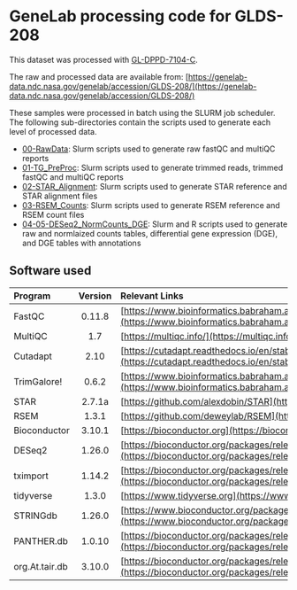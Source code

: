 # GeneLab processing code for GLDS-208
This dataset was processed with [GL-DPPD-7104-C](https://developer.nasa.gov/asaravia/GeneLab_Data_Processing/blob/master/RNAseq/GL-DPPD-7101-C.md).

The raw and processed data are available from: [https://genelab-data.ndc.nasa.gov/genelab/accession/GLDS-208/](https://genelab-data.ndc.nasa.gov/genelab/accession/GLDS-208/)

These samples were processed in batch using the SLURM job scheduler. The following sub-directories contain the scripts used to generate each level of processed data.
  - [00-RawData](https://developer.nasa.gov/asaravia/GeneLab_Data_Processing/tree/master/RNAseq/GLDS_Processing_Scripts/GLDS-208/00-RawData): Slurm scripts used to generate raw fastQC and multiQC reports
  - [01-TG_PreProc](https://developer.nasa.gov/asaravia/GeneLab_Data_Processing/tree/master/RNAseq/GLDS_Processing_Scripts/GLDS-208/01-TG_Preproc): Slurm scripts used to generate trimmed reads, trimmed fastQC and multiQC reports
  - [02-STAR_Alignment](https://developer.nasa.gov/asaravia/GeneLab_Data_Processing/tree/master/RNAseq/GLDS_Processing_Scripts/GLDS-208/02-STAR_Alignment): Slurm scripts used to generate STAR reference and STAR alignment files
  - [03-RSEM_Counts](https://developer.nasa.gov/asaravia/GeneLab_Data_Processing/tree/master/RNAseq/GLDS_Processing_Scripts/GLDS-208/03-RSEM_Counts): Slurm scripts used to generate RSEM reference and RSEM count files
  - [04-05-DESeq2_NormCounts_DGE](https://developer.nasa.gov/asaravia/GeneLab_Data_Processing/tree/master/RNAseq/GLDS_Processing_Scripts/GLDS-208/04-05-DESeq2_NormCounts_DGE): Slurm and R scripts used to generate raw and normlaized counts tables, differential gene expression (DGE), and DGE tables with annotations

## Software used  
|Program|Version|Relevant Links|
|:------|:------:|:-------------|
|FastQC|0.11.8|[https://www.bioinformatics.babraham.ac.uk/projects/fastqc/](https://www.bioinformatics.babraham.ac.uk/projects/fastqc/)|
|MultiQC|1.7|[https://multiqc.info/](https://multiqc.info/)|
|Cutadapt|2.10|[https://cutadapt.readthedocs.io/en/stable/](https://cutadapt.readthedocs.io/en/stable/)|
|TrimGalore!|0.6.2|[https://www.bioinformatics.babraham.ac.uk/projects/trim_galore/](https://www.bioinformatics.babraham.ac.uk/projects/trim_galore/)|
|STAR|2.7.1a|[https://github.com/alexdobin/STAR](https://github.com/alexdobin/STAR)|
|RSEM|1.3.1|[https://github.com/deweylab/RSEM](https://github.com/deweylab/RSEM)|
|Bioconductor|3.10.1|[https://bioconductor.org](https://bioconductor.org)|
|DESeq2|1.26.0|[https://bioconductor.org/packages/release/bioc/html/DESeq2.html](https://bioconductor.org/packages/release/bioc/html/DESeq2.html)|
|tximport|1.14.2|[https://bioconductor.org/packages/release/bioc/html/tximport.html](https://bioconductor.org/packages/release/bioc/html/tximport.html)|
|tidyverse|1.3.0|[https://www.tidyverse.org](https://www.tidyverse.org)|
|STRINGdb|1.26.0|[https://www.bioconductor.org/packages/release/bioc/html/STRINGdb.html](https://www.bioconductor.org/packages/release/bioc/html/STRINGdb.html)|
|PANTHER.db|1.0.10|[https://bioconductor.org/packages/release/data/annotation/html/PANTHER.db.html](https://bioconductor.org/packages/release/data/annotation/html/PANTHER.db.html)|
|org.At.tair.db|3.10.0|[https://bioconductor.org/packages/release/data/annotation/html/org.At.tair.db.html](https://bioconductor.org/packages/release/data/annotation/html/org.At.tair.db.html)|
